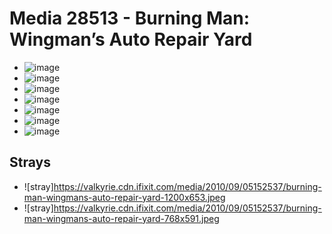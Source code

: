 # Media 28513 - Burning Man: Wingman&#8217;s Auto Repair Yard

- ![image](https://valkyrie.cdn.ifixit.com/media/2010/09/05152537/burning-man-wingmans-auto-repair-yard.jpeg)
- ![image](https://valkyrie.cdn.ifixit.com/media/2010/09/05152537/burning-man-wingmans-auto-repair-yard-150x150.jpeg)
- ![image](https://valkyrie.cdn.ifixit.com/media/2010/09/05152537/burning-man-wingmans-auto-repair-yard-300x200.jpeg)
- ![image](https://valkyrie.cdn.ifixit.com/media/2010/09/05152537/burning-man-wingmans-auto-repair-yard-600x400.jpeg)
- ![image](https://valkyrie.cdn.ifixit.com/media/2010/09/05152537/burning-man-wingmans-auto-repair-yard-768x512.jpeg)
- ![image](https://valkyrie.cdn.ifixit.com/media/2010/09/05152537/burning-man-wingmans-auto-repair-yard-324x216.jpeg)
- ![image](https://valkyrie.cdn.ifixit.com/media/2010/09/05152537/burning-man-wingmans-auto-repair-yard-450x300.jpeg)

## Strays
- ![stray]https://valkyrie.cdn.ifixit.com/media/2010/09/05152537/burning-man-wingmans-auto-repair-yard-1200x653.jpeg
- ![stray]https://valkyrie.cdn.ifixit.com/media/2010/09/05152537/burning-man-wingmans-auto-repair-yard-768x591.jpeg